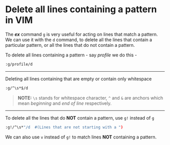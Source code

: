 Delete all lines containing a pattern in VIM
===

The ***ex*** command `g` is very useful for acting on lines that match a
pattern. We can use it with the `d` command, to delete all the lines that
contain a particular pattern, or all the lines that do not contain a pattern.

To delete all lines containing a pattern - say *profile* we do this -
```bash
:g/profile/d
```
---

Deleting all lines containing that are empty or contain only whitespace
```bash
:g/^\s*$/d
```
>**NOTE:** `\s` stands for whitespace character, `^` and `&` are anchors which mean
*beginning* and *end of line* respectively.

---

To delete all the lines that do **NOT** contain a pattern, use `g!` instead
of `g`
```bash
:g!/^\s*"/d  #(Lines that are not starting with a ")
```
	
We can also use `v` instead of `g!` to match lines **NOT** containing a
pattern.
